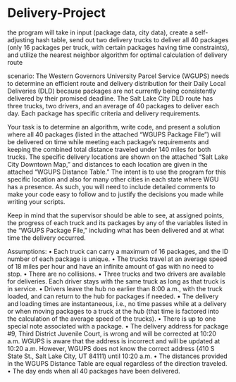 # Delivery-Project

the program will take in input (package data, city data), create a self-adjusting hash table, send out two delivery trucks to deliver all 40 packages (only 16 packages per truck, with certain packages having time constraints), and utilize the nearest neighbor algorithm for optimal calculation of delivery route

scenario:
The Western Governors University Parcel Service (WGUPS) needs to determine an efficient route and delivery distribution for their Daily Local Deliveries (DLD) because packages are not currently being consistently delivered by their promised deadline. The Salt Lake City DLD route has three trucks, two drivers, and an average of 40 packages to deliver each day. Each package has specific criteria and delivery requirements.

Your task is to determine an algorithm, write code, and present a solution where all 40 packages (listed in the attached “WGUPS Package File”) will be delivered on time while meeting each package’s requirements and keeping the combined total distance traveled under 140 miles for both trucks. The specific delivery locations are shown on the attached “Salt Lake City Downtown Map,” and distances to each location are given in the attached “WGUPS Distance Table.” The intent is to use the program for this specific location and also for many other cities in each state where WGU has a presence. As such, you will need to include detailed comments to make your code easy to follow and to justify the decisions you made while writing your scripts.

Keep in mind that the supervisor should be able to see, at assigned points, the progress of each truck and its packages by any of the variables listed in the “WGUPS Package File,” including what has been delivered and at what time the delivery occurred.

Assumptions:
• Each truck can carry a maximum of 16 packages, and the ID number of each package is unique.
• The trucks travel at an average speed of 18 miles per hour and have an infinite amount of gas with no need to stop.
• There are no collisions.
• Three trucks and two drivers are available for deliveries. Each driver stays with the same truck as long as that truck is in service.
• Drivers leave the hub no earlier than 8:00 a.m., with the truck loaded, and can return to the hub for packages if needed.
• The delivery and loading times are instantaneous, i.e., no time passes while at a delivery or when moving packages to a truck at the hub (that time is factored into the calculation of the average speed of the trucks).
• There is up to one special note associated with a package.
• The delivery address for package #9, Third District Juvenile Court, is wrong and will be corrected at 10:20 a.m. WGUPS is aware that the address is incorrect and will be updated at 10:20 a.m. However, WGUPS does not know the correct address (410 S State St., Salt Lake City, UT 84111) until 10:20 a.m.
• The distances provided in the WGUPS Distance Table are equal regardless of the direction traveled.
• The day ends when all 40 packages have been delivered.
